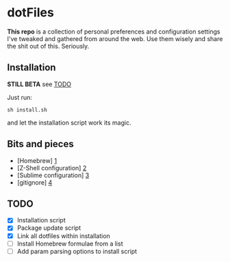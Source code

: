 dotFiles
=========

**This repo** is a collection of personal preferences and configuration settings I've tweaked and gathered from around the web. Use them wisely and share the shit out of this. Seriously.

## Installation

**STILL BETA** see [TODO](#todo)

Just run:

    sh install.sh

and let the installation script work its magic.

## Bits and pieces
* [Homebrew] [1]
* [Z-Shell configuration] [2]
* [Sublime configuration] [3]
* [gitignore] [4]

## TODO
- [x] Installation script
- [x] Package update script
- [x] Link all dotfiles within installation
- [ ] Install Homebrew formulae from a list
- [ ] Add param parsing options to install script

[1]: brew/README.md
[2]: zsh/README.md
[3]: sublime/README.md
[4]: https://github.com/gfestari/gitignore
